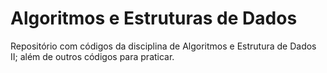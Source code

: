# Algoritmos e Estruturas de Dados
Repositório com códigos da disciplina de Algoritmos e Estrutura de Dados II; além de outros códigos para praticar.
